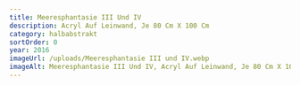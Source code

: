 ```yaml
---
title: Meeresphantasie III Und IV
description: Acryl Auf Leinwand, Je 80 Cm X 100 Cm
category: halbabstrakt
sortOrder: 0
year: 2016
imageUrl: /uploads/Meeresphantasie III und IV.webp
imageAlt: Meeresphantasie III Und IV, Acryl Auf Leinwand, Je 80 Cm X 100 Cm
---
```

